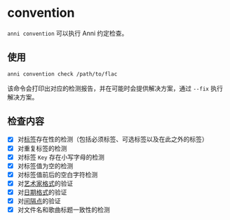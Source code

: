 # convention

`anni convention` 可以执行 Anni 约定检查。

## 使用

```bash
anni convention check /path/to/flac
```

该命令会打印出对应的检测报告，并在可能时会提供解决方案，通过 `--fix` 执行解决方案。

## 检查内容

- [x] 对[标签](../01.audio-convention/04.tags.md)存在性的检测（包括必须标签、可选标签以及在此之外的标签）
- [x] 对重复标签的检测
- [x] 对标签 `Key` 存在小写字母的检测
- [x] 对标签值为空的检测
- [x] 对标签值前后的空白字符检测
- [x] 对[艺术家格式](../01.audio-convention/04.zzzz.02.artist.md)的验证
- [x] 对[日期格式](../01.audio-convention/04.zzzz.04.date.md)的验证
- [x] 对[间隔点](../01.audio-convention/04.zzzz.06.middle-dot.md)的验证
- [x] 对文件名和歌曲标题一致性的检测
